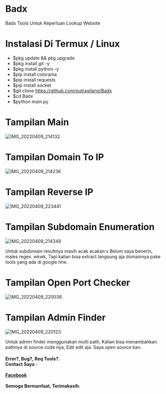 # Badx
Badx Tools Untuk Keperluan Lookup Website
# Instalasi Di Termux / Linux
- $pkg update && pkg upgrade
- $pkg install git -y
- $pkg install python -y
- $pip install colorama
- $pip install requests
- $pip install socket
- $git clone https://github.com/putragilanq/Badx
- $cd Badx
- $python main.py

# Tampilan Main

![IMG_20220409_214132](https://user-images.githubusercontent.com/89762138/162580751-547a8190-2ae8-42db-8d5f-83bb30981e59.jpg)

# Tampilan Domain To IP

![IMG_20220409_214236](https://user-images.githubusercontent.com/89762138/162580787-a72b72c6-4a1b-4bb7-a65d-dee7d54a6cbd.jpg)

# Tampilan Reverse IP

![IMG_20220409_223441](https://user-images.githubusercontent.com/89762138/162580870-394f1d97-9183-4292-bddf-e550f0d57453.jpg)

# Tampilan Subdomain Enumeration

![IMG_20220409_214349](https://user-images.githubusercontent.com/89762138/162580892-f396bb1e-38e5-43e8-b233-432b968f3e88.jpg)

<p>Untuk subdomain resultnya masih acak acakan:v Belum saya benerin, males regex. wkwk, Tapi kalian bisa extract langsung aja domainnya pake tools yang ada di google hhe.</p>

# Tampilan Open Port Checker

![IMG_20220409_220036](https://user-images.githubusercontent.com/89762138/162580919-793d662d-0cfd-404c-b669-9fcccaa9dfa7.jpg)

# Tampilan Admin Finder

![IMG_20220409_220123](https://user-images.githubusercontent.com/89762138/162580951-3f1f7671-9dd4-4adf-b653-c2a8df045b6a.jpg)

<p>Untuk admin finder menggunakan multi path, Kalian bisa menambahkan pathnya di source code nya, Edit edit aja. Saya open source kan.</p>

<h4>Error?, Bug?, Req Tools?. <br> Contact Saya : <br><br> <a href="https://www.facebook.com/putragilanq" target="_blank">Facebook</a><br><br>Semoga Bermanfaat, Terimakasih.</h4>
